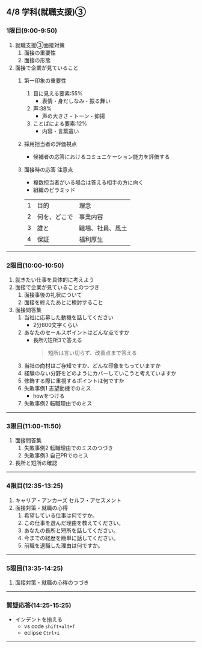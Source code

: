 ## 4/8 学科(就職支援)③

### 1限目(9:00-9:50)
1. 就職支援③面接対策
	1. 面接の重要性
	2. 面接の形態
1. 面接で企業が見ていること
	1. 第一印象の重要性
		1. 目に見える要素:55%
			- 表情・身だしなみ・振る舞い
		1. 声:38%
			- 声の大きさ・トーン・抑揚
		1. ことばによる要素:12%
			- 内容・言葉遣い
	1. 採用担当者の評価視点
		- 候補者の応答におけるコミュニケーション能力を評価する
	1. 面接時の応答 注意点
		- 複数担当者がいる場合は答える相手の方に向く
		- 組織のピラミッド

		||||
		|---|---|---|
		|1|目的|理念|
		|2|何を、どこで|事業内容|
		|3|誰と|職場、社員、風土|
		|4|保証|福利厚生|
---
### 2限目(10:00-10:50)
1. 就きたい仕事を具体的に考えよう
1. 面接で企業が見ていることのつづき
	1. 面接事後の礼状について
	1. 面接を終えたあとに検討すること
1. 面接問答集
	1. 当社に応募した動機を話してください
		- 2分800文字くらい
	1. あなたのセールスポイントはどんな点ですか
		- 長所7,短所3で答える
			> 短所は言い切らず、改善点まで答える
	1. 当社の商材はご存知ですか、どんな印象をもっていますか
	1. 経験のない分野をどのようにカバーしていこうと考えていますか
	1. 修飾する際に重視するポイントは何ですか
	1. 失敗事例1 志望動機でのミス
		- howをつける
	1. 失敗事例2 転職理由でのミス
---
### 3限目(11:00-11:50)
1. 面接問答集
	1. 失敗事例2 転職理由でのミスのつづき
	1. 失敗事例3 自己PRでのミス
1. 長所と短所の確認
---
### 4限目(12:35-13:25)
1. キャリア・アンカーズ セルフ・アセスメント
1. 面接対策・就職の心得
	1. 希望している仕事は何ですか。
	1. この仕事を選んだ理由を教えてください。
	1. あなたの長所と短所を話してください。
	1. 今までの経歴を簡単に話してください。
	1. 前職を退職した理由は何ですか。
---
### 5限目(13:35-14:25)
1. 面接対策・就職の心得のつづき
---
### 質疑応答(14:25-15:25)
- インデントを揃える
	- vs code `shift+alt+f`
	- eclipse `Ctrl+i`
----
